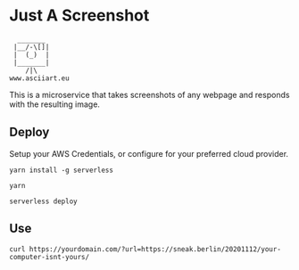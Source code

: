 # Just A Screenshot

```
  _______
 |__/-\[]|
 |  (_)  |
 |_______|
    /|\
www.asciiart.eu
```

This is a microservice that takes screenshots of any webpage and responds with the resulting image.

## Deploy

Setup your AWS Credentials, or configure for your preferred cloud provider.

`yarn install -g serverless`

`yarn`

`serverless deploy`

## Use

`curl https://yourdomain.com/?url=https://sneak.berlin/20201112/your-computer-isnt-yours/`
